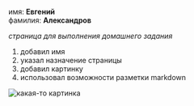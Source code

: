 имя: **Евгений**  
фамилия: **Александров**  
  
  *страница для выполнения домашнего задания*  

  1. добавил имя
  2. указал назначение страницы
  3. добавил картинку
  4. использовал возможности разметки markdown
     
    

  ![какая-то картинка](https://rus.team/images/article/43173/1701546941-gysfc.webp)
